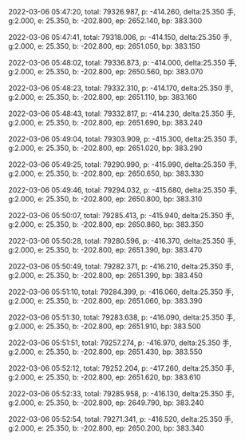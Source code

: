 2022-03-06 05:47:20, total: 79326.987, p: -414.260, delta:25.350 手, g:2.000, e: 25.350, b: -202.800, ep: 2652.140, bp: 383.300

2022-03-06 05:47:41, total: 79318.006, p: -414.150, delta:25.350 手, g:2.000, e: 25.350, b: -202.800, ep: 2651.050, bp: 383.150

2022-03-06 05:48:02, total: 79336.873, p: -414.000, delta:25.350 手, g:2.000, e: 25.350, b: -202.800, ep: 2650.560, bp: 383.070

2022-03-06 05:48:23, total: 79332.310, p: -414.170, delta:25.350 手, g:2.000, e: 25.350, b: -202.800, ep: 2651.110, bp: 383.160

2022-03-06 05:48:43, total: 79332.817, p: -414.230, delta:25.350 手, g:2.000, e: 25.350, b: -202.800, ep: 2651.690, bp: 383.240

2022-03-06 05:49:04, total: 79303.909, p: -415.300, delta:25.350 手, g:2.000, e: 25.350, b: -202.800, ep: 2651.020, bp: 383.290

2022-03-06 05:49:25, total: 79290.990, p: -415.990, delta:25.350 手, g:2.000, e: 25.350, b: -202.800, ep: 2650.650, bp: 383.330

2022-03-06 05:49:46, total: 79294.032, p: -415.680, delta:25.350 手, g:2.000, e: 25.350, b: -202.800, ep: 2650.800, bp: 383.310

2022-03-06 05:50:07, total: 79285.413, p: -415.940, delta:25.350 手, g:2.000, e: 25.350, b: -202.800, ep: 2650.860, bp: 383.350

2022-03-06 05:50:28, total: 79280.596, p: -416.370, delta:25.350 手, g:2.000, e: 25.350, b: -202.800, ep: 2651.390, bp: 383.470

2022-03-06 05:50:49, total: 79282.371, p: -416.210, delta:25.350 手, g:2.000, e: 25.350, b: -202.800, ep: 2651.390, bp: 383.450

2022-03-06 05:51:10, total: 79284.399, p: -416.060, delta:25.350 手, g:2.000, e: 25.350, b: -202.800, ep: 2651.060, bp: 383.390

2022-03-06 05:51:30, total: 79283.638, p: -416.090, delta:25.350 手, g:2.000, e: 25.350, b: -202.800, ep: 2651.910, bp: 383.500

2022-03-06 05:51:51, total: 79257.274, p: -416.970, delta:25.350 手, g:2.000, e: 25.350, b: -202.800, ep: 2651.430, bp: 383.550

2022-03-06 05:52:12, total: 79252.204, p: -417.260, delta:25.350 手, g:2.000, e: 25.350, b: -202.800, ep: 2651.620, bp: 383.610

2022-03-06 05:52:33, total: 79285.958, p: -416.130, delta:25.350 手, g:2.000, e: 25.350, b: -202.800, ep: 2649.790, bp: 383.240

2022-03-06 05:52:54, total: 79271.341, p: -416.520, delta:25.350 手, g:2.000, e: 25.350, b: -202.800, ep: 2650.200, bp: 383.340